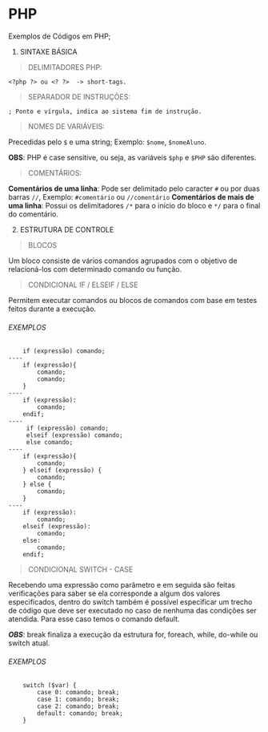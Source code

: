# PHP

Exemplos de Códigos em PHP;

1. SINTAXE BÁSICA

> DELIMITADORES PHP:

    <?php ?> ou <? ?>  -> short-tags.
    
> SEPARADOR DE INSTRUÇÕES:

    ; Ponto e vírgula, indica ao sistema fim de instrução.
    
> NOMES DE VARIÁVEIS:

Precedidas pelo `$` e uma string; Exemplo: `$nome`, `$nomeAluno`. 

**OBS**: PHP é case sensitive, ou seja, as variáveis `$php` e `$PHP` são diferentes.

> COMENTÁRIOS: 

**Comentários de uma linha**: Pode ser delimitado pelo caracter `#` ou por duas barras `//`, Exemplo: `#comentário` ou `//comentário`
**Comentários de mais de uma linha**: Possui os delimitadores `/*` para o início do bloco e `*/` para o final do comentário.

2. ESTRUTURA DE CONTROLE

> BLOCOS

Um bloco consiste de vários comandos agrupados com o objetivo de relacioná-los com
determinado comando ou função.

> CONDICIONAL IF / ELSEIF / ELSE

Permitem executar comandos ou blocos de comandos com base em testes feitos durante a execução.
    
###### EXEMPLOS ######

```
    if (expressão) comando;
----
    if (expressão){
        comando;
        comando;
    }
----
    if (expressão):
        comando;
    endif;
----    
     if (expressão) comando;
     elseif (expressão) comando;
     else comando;
----    
    if (expressão){
        comando;
    } elseif (expressão) {
        comando;
    } else {
        comando;
    }
----
    if (expressão):
        comando;
    elseif (expressão):
        comando;
    else:
        comando;
    endif;
```

> CONDICIONAL SWITCH - CASE

Recebendo uma expressão como parâmetro e em seguida são feitas verificações para saber se ela corresponde a algum dos valores especificados, dentro do switch também é possível especificar um trecho de código que deve ser executado no caso de nenhuma das condições ser atendida. Para esse caso temos o comando default.

***OBS***:  break finaliza a execução da estrutura for, foreach, while, do-while ou switch atual.
    
###### EXEMPLOS ######

```
    switch ($var) {
    	case 0: comando; break;
    	case 1: comando; break;
    	case 2: comando; break;
    	default: comando; break;
    }
```

